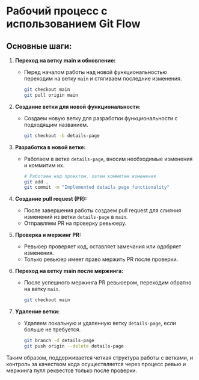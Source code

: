 # Рабочий процесс с использованием Git Flow

## Основные шаги:

1. **Переход на ветку main и обновление:**
   - Перед началом работы над новой функциональностью переходим на ветку `main` и стягиваем последние изменения.
     ```bash
     git checkout main
     git pull origin main
     ```

2. **Создание ветки для новой функциональности:**
   - Создаем новую ветку для разработки функциональности с подходящим названием.
     ```bash
     git checkout -b details-page
     ```

3. **Разработка в новой ветке:**
   - Работаем в ветке `details-page`, вносим необходимые изменения и коммитим их.
     ```bash
     # Работаем над проектом, затем коммитим изменения
     git add .
     git commit -m "Implemented details page functionality"
     ```

4. **Создание pull request (PR):**
   - После завершения работы создаем pull request для слияния изменений из ветки `details-page` в `main`.
   - Отправляем PR на проверку ревьюеру.

5. **Проверка и мержинг PR:**
   - Ревьюер проверяет код, оставляет замечания или одобряет изменения.
   - Только ревьюер имеет право мержить PR после проверки.

6. **Переход на ветку main после мержинга:**
   - После успешного мержинга PR ревьюером, переходим обратно на ветку `main`.
     ```bash
     git checkout main
     ```

7. **Удаление ветки:**
   - Удаляем локальную и удаленную ветку `details-page`, если больше не требуется.
     ```bash
     git branch -d details-page
     git push origin --delete details-page
     ```

Таким образом, поддерживается четкая структура работы с ветками, и контроль за качеством кода осуществляется через процесс ревью и мержинга пулл реквестов только после проверки.
